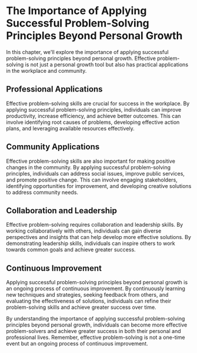# The Importance of Applying Successful Problem-Solving Principles Beyond Personal Growth

In this chapter, we'll explore the importance of applying successful problem-solving principles beyond personal growth. Effective problem-solving is not just a personal growth tool but also has practical applications in the workplace and community.

Professional Applications
-------------------------

Effective problem-solving skills are crucial for success in the workplace. By applying successful problem-solving principles, individuals can improve productivity, increase efficiency, and achieve better outcomes. This can involve identifying root causes of problems, developing effective action plans, and leveraging available resources effectively.

Community Applications
----------------------

Effective problem-solving skills are also important for making positive changes in the community. By applying successful problem-solving principles, individuals can address social issues, improve public services, and promote positive change. This can involve engaging stakeholders, identifying opportunities for improvement, and developing creative solutions to address community needs.

Collaboration and Leadership
----------------------------

Effective problem-solving requires collaboration and leadership skills. By working collaboratively with others, individuals can gain diverse perspectives and insights that can help develop more effective solutions. By demonstrating leadership skills, individuals can inspire others to work towards common goals and achieve greater success.

Continuous Improvement
----------------------

Applying successful problem-solving principles beyond personal growth is an ongoing process of continuous improvement. By continuously learning new techniques and strategies, seeking feedback from others, and evaluating the effectiveness of solutions, individuals can refine their problem-solving skills and achieve greater success over time.

By understanding the importance of applying successful problem-solving principles beyond personal growth, individuals can become more effective problem-solvers and achieve greater success in both their personal and professional lives. Remember, effective problem-solving is not a one-time event but an ongoing process of continuous improvement.
